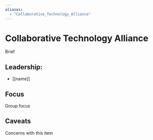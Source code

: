 ```yaml
---
aliases:
  - "Collaborative_Technology_Alliance"
---
```

# Collaborative Technology Alliance

Brief

## Leadership:

- [[name]]

## Focus

Group focus

## Caveats 

Concerns with this item